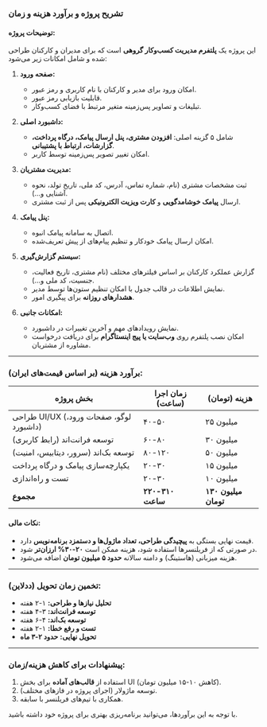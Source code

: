 ### **تشریح پروژه و برآورد هزینه و زمان**

#### **توضیحات پروژه:**
این پروژه یک **پلتفرم مدیریت کسب‌وکار گروهی** است که برای مدیران و کارکنان طراحی شده و شامل امکانات زیر می‌شود:

1. **صفحه ورود:**  
   - امکان ورود برای مدیر و کارکنان با نام کاربری و رمز عبور.  
   - قابلیت بازیابی رمز عبور.
   - تبلیغات و تصاویر پس‌زمینه‌ متغیر مرتبط با فضای کسب‌وکار.

2. **داشبورد اصلی:**  
   - شامل ۵ گزینه اصلی: **افزودن مشتری، پنل ارسال پیامک، درگاه پرداخت، گزارشات، ارتباط با پشتیبانی**.  
   - امکان تغییر تصویر پس‌زمینه توسط کاربر.

3. **مدیریت مشتریان:**  
   - ثبت مشخصات مشتری (نام، شماره تماس، آدرس، کد ملی، تاریخ تولد، نحوه آشنایی و...).
   - ارسال **پیامک خوشامدگویی** و **کارت ویزیت الکترونیکی** پس از ثبت مشتری.

4. **پنل پیامک:**  
   - اتصال به سامانه پیامک انبوه.  
   - امکان ارسال پیامک خودکار و تنظیم پیام‌های از پیش تعریف‌شده.

5. **سیستم گزارش‌گیری:**  
   - گزارش عملکرد کارکنان بر اساس فیلترهای مختلف (نام مشتری، تاریخ فعالیت، جنسیت، کد ملی و...).
   - نمایش اطلاعات در قالب جدول با امکان تنظیم ستون‌ها توسط مدیر.
   - **هشدارهای روزانه** برای پیگیری امور.

6. **امکانات جانبی:**  
   - نمایش رویدادهای مهم و آخرین تغییرات در داشبورد.
   - امکان نصب پلتفرم روی **وب‌سایت یا پیج اینستاگرام** برای دریافت درخواست مشاوره از مشتریان.

---

### **برآورد هزینه (بر اساس قیمت‌های ایران):**  
| بخش پروژه                               | زمان اجرا (ساعت) | هزینه (تومان)      |  
|------------------------------------------|-------------------|---------------------|  
| طراحی UI/UX (لوگو، صفحات ورود، داشبورد) | ۴۰-۵۰             | ۲۵ میلیون           |  
| توسعه فرانت‌اند (رابط کاربری)          | ۶۰-۸۰             | ۳۰ میلیون           |  
| توسعه بک‌اند (سرور، دیتابیس، امنیت)    | ۸۰-۱۲۰            | ۵۰ میلیون           |  
| یکپارچه‌سازی پیامک و درگاه پرداخت      | ۲۰-۳۰             | ۱۵ میلیون           |  
| تست و راه‌اندازی                         | ۲۰-۳۰             | ۱۰ میلیون           |  
| **مجموع**                                | **۲۲۰-۳۱۰ ساعت**  | **۱۳۰ میلیون تومان** |  

#### **نکات مالی:**
- قیمت نهایی بستگی به **پیچیدگی طراحی، تعداد ماژول‌ها و دستمزد برنامه‌نویس** دارد.
- در صورتی که از فریلنسرها استفاده شود، هزینه ممکن است **۲۰-۳۰% ارزان‌تر** شود.
- هزینه میزبانی (هاستینگ) و دامنه سالانه **حدود ۵ میلیون تومان** اضافه می‌شود.

---

### **تخمین زمان تحویل (ددلاین):**  
- **تحلیل نیازها و طراحی:** ۱-۲ هفته  
- **توسعه فرانت‌اند:** ۳-۴ هفته  
- **توسعه بک‌اند:** ۴-۶ هفته  
- **تست و رفع خطا:** ۱-۲ هفته  
- **تحویل نهایی:** **حدود ۲-۳ ماه**  

---

### **پیشنهادات برای کاهش هزینه/زمان:**  
1. استفاده از **قالب‌های آماده** برای بخش UI (کاهش ۱۰-۱۵ میلیون تومان).
2. توسعه ماژولار (اجرای پروژه در فازهای مختلف).
3. همکاری با تیم‌های فریلنسر با سابقه.

با توجه به این برآوردها، می‌توانید برنامه‌ریزی بهتری برای پروژه خود داشته باشید.

